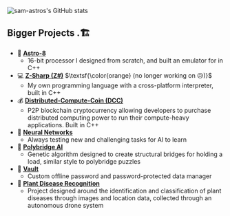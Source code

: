 
![sam-astros's GitHub stats](https://github-readme-stats.vercel.app/api?username=sam-astro&theme=github_dark)

## Bigger Projects .🏗
* 💽 [**Astro-8**](https://github.com/sam-astro/Astro8-Computer)
  * 16-bit processor I designed from scratch, and built an emulator for in C++
* 💻 [**Z-Sharp (Z#)**](https://github.com/sam-astro/Z-Sharp) $\textsf{\color{orange} (no longer working on 😥)}$
  * My own programming language with a cross-platform interpreter, built in C++
* 💰 [**Distributed-Compute-Coin (DCC)**](https://github.com/sam-astro/Distributed-Compute-Coin)
  * P2P blockchain cryptocurrency allowing developers to purchase distributed computing power to run their compute-heavy applications. Built in C++
* 🧠 [**Neural Networks**](https://github.com/sam-astro/NN-2)
  * Always testing new and challenging tasks for AI to learn
* 🌉 [**Polybridge AI**](https://github.com/sam-astro/Genetic-Algorithm-Poly-Bridge)
  * Genetic algorithm designed to create structural bridges for holding a load, similar style to polybridge puzzles
* 🔐 [**Vault**](https://github.com/sam-astro/vault)
  * Custom offline password and password-protected data manager
* 🌱 [**Plant Disease Recognition**](https://github.com/sam-astro/plant-disease-recognition)
  * Project designed around the identification and classification of plant diseases through images and location data, collected through an autonomous drone system

